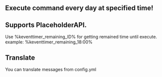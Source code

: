 ## Execute command every day at specified time! 

## Supports PlaceholderAPI. 
Use %keventtimer_remaining_ID% for getting remained time until execute. 
example: %keventtimer_remaining_18:00% 

## Translate
You can translate messages from config.yml
